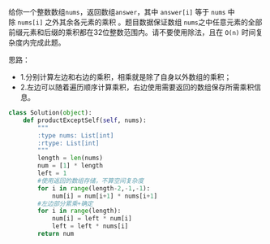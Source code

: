 给你一个整数数组`nums`，返回数组`answer`，其中 `answer[i]` 等于 `nums` 中除 `nums[i]` 之外其余各元素的乘积 。题目数据保证数组 `nums`之中任意元素的全部前缀元素和后缀的乘积都在32位整数范围内。请不要使用除法，且在 `O(n)` 时间复杂度内完成此题。

思路：
- 1.分别计算左边和右边的乘积，相乘就是除了自身以外数组的乘积；
- 2.左边可以随着遍历顺序计算乘积，右边使用需要返回的数组保存所需乘积信息。

```python
class Solution(object):
    def productExceptSelf(self, nums):
        """
        :type nums: List[int]
        :rtype: List[int]
        """
        length = len(nums)
        num = [1] * length
        left = 1
        #使用返回的数组存储，不算空间复杂度
        for i in range(length-2,-1,-1):
            num[i] = num[i+1] * nums[i+1]
        #左边部分累乘+确定
        for i in range(length):
            num[i] = left * num[i]
            left = left * nums[i]
        return num
```
